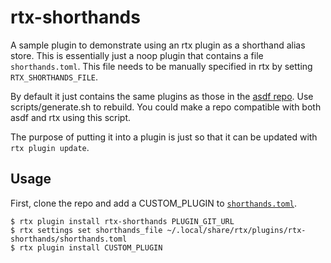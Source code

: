 # rtx-shorthands

A sample plugin to demonstrate using an rtx plugin as a shorthand alias store. This is
essentially just a noop plugin that contains a file `shorthands.toml`. This file needs
to be manually specified in rtx by setting `RTX_SHORTHANDS_FILE`.

By default it just contains the same plugins as those in the [asdf repo](https://github.com/asdf-vm/asdf-plugins).
Use scripts/generate.sh to rebuild. You could make a repo compatible with both asdf and rtx using this script.

The purpose of putting it into a plugin is just so that it can be updated with `rtx plugin update`.

## Usage

First, clone the repo and add a CUSTOM_PLUGIN to [`shorthands.toml`](./shorthands.toml).

```sh-session
$ rtx plugin install rtx-shorthands PLUGIN_GIT_URL
$ rtx settings set shorthands_file ~/.local/share/rtx/plugins/rtx-shorthands/shorthands.toml
$ rtx plugin install CUSTOM_PLUGIN
```
